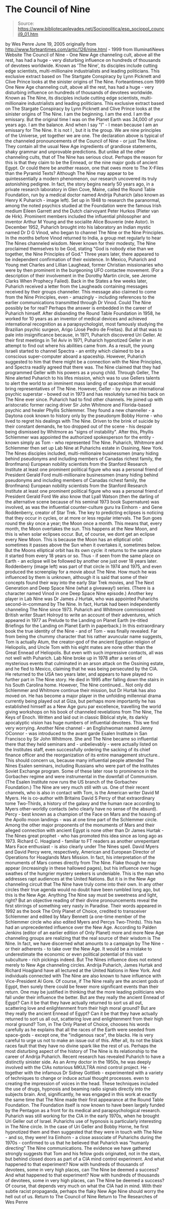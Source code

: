 # The Council of Nine

> Source: https://www.bibliotecapleyades.net/Sociopolitica/esp_sociopol_council9_01.htm

by Wes Penre
June 19, 2005 originally from http://www.forteantimes.com/artic/126/nine.html - 1999
from IlluminatiNews Website
The Council of Nine - One New Age channeling cult, above all the rest, has had a huge - very disturbing influence on hundreds of thousands of devotees worldwide.
Known as 'The Nine', its disciples include cutting edge scientists, multi-millionaire industrialists and leading politicians.
This exclusive extract based on The Startgate Conspiracy by Lynn Picknett and Clive Prince looks at the sinister origins of The Nine.
Forteantimes.com
1999
One New Age channeling cult, above all the rest, has had a huge - very disturbing influence on hundreds of thousands of devotees worldwide. Known as The Nine, its disciples include cutting edge scientists, multi-millionaire industrialists and leading politicians.
This exclusive extract based on The Stargate Conspiracy by Lynn Picknett and Clive Prince looks at the sinister origins of The Nine.
I am the beginning. I am the end. I am the emissary. But the original time I was on the Planet Earth was 34,000 of your years ago. I am the balance. And when I say "I" - I mean because I am an emissary for The Nine. It is not I , but it is the group. We are nine principles of the Universe, yet together we are one.
The declaration above is typical of the channeled pronouncements of the Council of Nine - or just The Nine.
They contain all the usual New Age ingredients of grandiose statements, shaky grammar and unprovable predictions. But unlike all the other channeling cults, that of The Nine has serious clout. Perhaps the reason for this is that they claim to be the Ennead, or the nine major gods of ancient Egypt. Or could there be another reason, one that owes more to The X-Files than the Pyramid Texts?
Although The Nine may appear to be quintessentially a modern phenomenon, our research uncovered its truly astonishing pedigree. In fact, the story begins nearly 50 years ago, in a private research laboratory in Glen Cove, Maine, called the Round Table Foundation, run by a medical doctor named Andrija Puharich (also known as Henry K Puharich - image left).
Set up in 1948 to research the paranormal, among the noted psychics studied at the Foundation were the famous Irish medium Eileen Garrett and the Dutch clairvoyant Peter Hurkos (Pieter van de Hirk). Prominent members included the influential philosopher and inventor Arthur M Young and the socialite Alice Bouverie (née Astor). In December 1952, Puharich brought into his laboratory an Indian mystic named Dr D G Vinod, who began to channel The Nine or the Nine Principles.
In the months before Vinod returned to India, a group met regularly to hear The Nines channeled wisdom. Never known for their modesty, The Nine proclaimed themselves to be God, stating "God is nobody else than we together, the Nine Principles of God." Three years later, there appeared to be independent confirmation of their existence. In Mexico, Puharich and Young met Charles and Lillian Laughead, former Christian missionaries who were by then prominent in the burgeoning UFO contactee movement.
(For a description of their involvement in the Dorothy Martin circle, see Jerome Clarks When Prophecy Failed).
Back in the States a few weeks later, Puharich received a letter from the Laugheads containing messages received by their groups channeller. This message also claimed to come from the Nine Principles, even - amazingly - including references to the earlier communications transmitted through Dr Vinod. Could The Nine possibly be for real? Perhaps the answer is embedded in the career of Puharich himself. After disbanding the Round Table Foundation in 1958, he worked for 10 years as an inventor of medical devices and achieved international recognition as a parapsychologist, most famously studying the Brazilian psychic surgeon, Arigo (José Pedro de Freitas).
But all that was to pale into insignificance because, in 1971, Puharich discovered Uri Geller. At their first meetings in Tel Aviv in 1971, Puharich hypnotized Geller in an attempt to find out where his abilities came from. As a result, the young Israeli started to channel Spectra - an entity which claimed to be a conscious super-computer aboard a spaceship.
However, Puharich suggested to him that there might be a connection with the Nine Principles, and Spectra readily agreed that there was. The Nine claimed that they had programmed Geller with his powers as a young child. Through Geller, The Nine alerted Puharich to his lifes mission, which was to use Gellers talents to alert the world to an imminent mass landing of spaceships that would bring representatives of The Nine.
However, Geller - by now an international psychic superstar - bowed out in 1973 and has resolutely turned his back on The Nine ever since.
Puharich had to find other channels. He joined up with aristocratic former racing driver Sir John Whitmore and Florida-based psychic and healer Phyllis Schlemmer.
They found a new channeller - a Daytona cook known to history only by the pseudonym Bobby Horne - who lived to regret his dealings with The Nine. Driven to the brink of suicide by their constant demands, he too dropped out of the scene - his despair being dismissed by Whitmore as "signs of instability".
After this, Phyllis Schlemmer was appointed the authorized spokesperson for the entity - known simply as Tom - who represented The Nine. Puharich, Whitmore and Schlemmer then set up Lab Nine at Puharichs estate in Ossining, New York.
The Nines disciples included,
multi-millionaire businessmen (many hiding behind pseudonyms and including members of Canadas richest family, the Bronfmans) European nobility scientists from the Stanford Research Institute at least one prominent political figure who was a personal friend of President Gerald Ford
multi-millionaire businessmen (many hiding behind pseudonyms and including members of Canadas richest family, the Bronfmans)
European nobility
scientists from the Stanford Research Institute
at least one prominent political figure who was a personal friend of President Gerald Ford
We also know that Lyall Watson (then the darling of the alternative scene because of his seminal 1973 book Supernature) was involved, as was the influential counter-culture guru Ira Einhorn - and Gene Roddenberry, creator of Star Trek. The key to predicting eclipses is noticing that they occur in cycles, or at more or less regular intervals. The Sun goes round the sky once a year; the Moon once a month. This means that, every month, the Moon overtakes the sun. This happens at the New Moon, and this is when solar eclipses occur.
But, of course, we dont get an eclipse every New Moon.
This is because the Moon has an elliptical orbit: sometimes it passes above the Sun when it overtakes it, sometimes below. But the Moons elliptical orbit has its own cycle: it returns to the same place it started from every 18 years or so. Thus - if seen from the same place on Earth - an eclipse will be followed by another one just over 18 years later. Roddenberry (image left) was part of that circle in 1974 and 1975, and even produced the screenplay for a movie about The Nine.
How much he was influenced by them is unknown, although it is said that some of their concepts found their way into the early Star Trek movies, and The Next Generation and Deep Space Nine (what a giveaway!) series. (There is a character named Vinod in one Deep Space Nine episode.)
Another key player in Lab Nine was Dr James J Hurtak, who was appointed Puharichs second-in-command by The Nine. In fact, Hurtak had been independently channeling The Nine since 1973.
Puharich and Whitmore commissioned British writer Stuart Holroyd to write an account of their adventures, which appeared in 1977 as Prelude to the Landing on Planet Earth (re-titled Briefings for the Landing on Planet Earth in paperback.) In this extraordinary book the true identity of the Nine - and of Tom - was finally revealed.
Far from being the chummy character that his rather avuncular name suggests, Tom is actually Atum, the creator-god of the ancient Egyptian religion of Heliopolis, and Uncle Tom with his eight mates are none other than the Great Ennead of Heliopolis. But even with such impressive contacts, all was not well with Puharich.
Lab Nine broke up in 1978 after a series of mysterious events that culminated in an arson attack on the Ossining estate, and he fled to Mexico, claiming that he was being persecuted by the CIA. He returned to the USA two years later, and appears to have played no further part in The Nine story. He died in 1995 after falling down the stairs in his South Carolina home.
However, The Nine continued...
Not only did Schlemmer and Whitmore continue their mission, but Dr Hurtak has also moved on. He has become a major player in the unfolding millennial drama currently being played out at Giza, but perhaps more importantly he has established himself as a New Age guru par excellence, travelling the world giving workshops on his book of channeled revelations from The Nine, The Keys of Enoch.
Written and laid out in classic Biblical style, its darkly apocalyptic vision has huge numbers of influential devotees. This we find very worrying. Another Nine channel - an Englishwoman named Jenny OConnor - was introduced to the avant garde Esalen Institute in San Francisco by Sir John Whitmore.
She and The Nine became so influential there that they held seminars and - unbelievably - were actually listed on the Institutes staff, even successfully ordering the sacking of its chief finance officer and the reorganization of its entire management structure.. This should concern us, because many influential people attended The Nines Esalen seminars, including Russians who were part of the Institutes Soviet Exchange program. Some of these later rose to prominence in the Gorbachev regime and were instrumental in the downfall of Communism. (The Esalen Institute now runs the US branch of the Gorbachev Foundation.) The Nine are very much still with us.
One of their recent channels, who is also in contact with Tom, is the American writer David M Myers. He is co-author with Britains David S Percy of that extraordinary tome Two-Thirds, a history of the galaxy and the human race according to Myers other-worldly contacts (who clearly have no sense of the absurd).
Percy - best known as a champion of the Face on Mars and the hoaxing of the Apollo moon landings - was at one time part of the Schlemmer circle. Among the other major proponents of the monuments of Mars and their alleged connection with ancient Egypt is none other than Dr James Hurtak - The Nines great prophet - who has promoted this idea since as long ago as 1973.
Richard C. Hoagland - familiar to FT readers as another unrepentant Mars Face enthusiast - is also clearly under The Nines spell.
David Myers and David Percy were, respectively, American and European Director of Operations for Hoaglands Mars Mission. In fact, his interpretation of the monuments of Mars comes directly from The Nine. Flake though he may appear (increasingly in these hallowed pages), but his influence over huge swathes of the hungrier mystery seekers is undeniable.
This is the man who addresses rapt audiences at the United Nations. But it is in the New Age channeling circuit that The Nine have truly come into their own. In any other circles their true agenda would no doubt have been rumbled long ago, but this is the New Age.
Anything The Nine say must be sweetness and light, right? But an objective reading of their divine pronouncements reveal the first stirrings of something very nasty in Paradise. Their words appeared in 1992 as the book The Only Planet of Choice, credited to transceiver Schlemmer and edited by Mary Bennett (a one-time member of the Schlemmer circle who also edited Myers and Percys Two-Thirds). This has had an unprecedented influence over the New Age.
According to Palden Jenkins (editor of an earlier edition of Only Planet) more and more New Age channeling groups are realizing that the real source of their wisdom is The Nine. In fact, we have discerned what amounts to a campaign by The Nine - or their adherents - to take over the New Age.
It would be a mistake to underestimate the economic or even political potential of this vast subculture - rich pickings indeed. But The Nines influence does not extend merely to New Age channeling circles.
Andrija Puharich, James Hurtak and Richard Hoagland have all lectured at the United Nations in New York. And individuals connected with The Nine are also known to have influence with Vice-President Al Gore.
Of course, if The Nine really are the ancient gods of Egypt, then surely there could be fewer more significant events than their return.
One may be justified in thinking that the more leading politicians who fall under their influence the better.
But are they really the ancient Ennead of Egypt? Can it be that they have actually returned to sort us all out, scattering love and enlightenment from their high moral ground?
But are they really the ancient Ennead of Egypt?
Can it be that they have actually returned to sort us all out, scattering love and enlightenment from their high moral ground?
Tom, in The Only Planet of Choice, chooses his words carefully as he explains that all the races of the Earth were seeded from space-gods - except one, the "indigenous race", the blacks.
He is very careful to urge us not to make an issue out of this. After all, its not the black races fault that they have no divine spark like the rest of us. Perhaps the most disturbing aspect of the history of The Nine is its relationship to the career of Andrija Puharich. Recent research has revealed Puharich to have a distinctly sinister side.
As an Army doctor in the 1950s, he was deeply involved with the CIAs notorious MKULTRA mind control project.
He - together with the infamous Dr Sidney Gottlieb - experimented with a variety of techniques to change or induce actual thought processes. even to creating the impression of voices in the head.
These techniques included the use of drugs, hypnosis and beaming radio signals directly into the subjects brain.
And, significantly, he was engaged in this work at exactly the same time that The Nine made their first appearance at the Round Table Foundation. The Foundation itself is now known to have been largely funded by the Pentagon as a front for its medical and parapsychological research.
Puharich was still working for the CIA in the early 1970s, when he brought Uri Geller out of Israel.
Puharichs use of hypnosis is particularly interesting in The Nine circle. In the case of Uri Geller and Bobby Horne, he first hypnotized them and then suggested that they were in touch with The Nine - and so, they were! Ira Einhorn - a close associate of Puharichs during the 1970s - confirmed to us that he believed that Puharich was "humanly directing" The Nine communications. The evidence we have gathered strongly suggests that Tom and his fellow gods originated, not in the stars, but behind closed doors as part of a CIA mind control experiment.
And what happened to that experiment? Now with hundreds of thousands of devotees, some in very high places, can The Nine be deemed a success?
And what happened to that experiment?
Now with hundreds of thousands of devotees, some in very high places, can The Nine be deemed a success?
Of course, that depends very much on what the CIA had in mind.
With their subtle racist propaganda, perhaps the flaky New Age Nine should worry the hell out of us.
Return to The Council of Nine
Return to The Researches of Wes Penre
